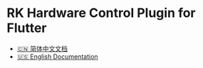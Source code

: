# RK Hardware Control Plugin for Flutter

- [🇨🇳 简体中文文档](./README.zh.md)
- [🇺🇸 English Documentation](./README.en.md)
